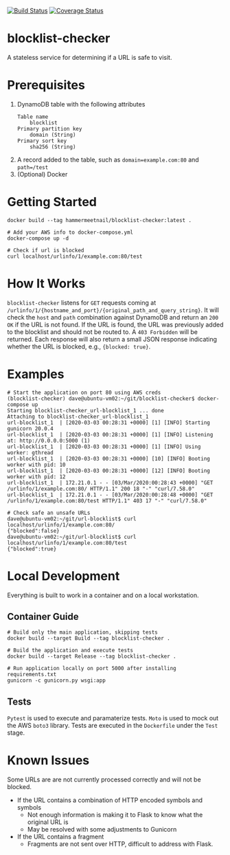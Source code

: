[![Build Status](https://travis-ci.com/HammerMeetNail/blocklist-checker.svg?branch=master)](https://travis-ci.com/HammerMeetNail/blocklist-checker)
[![Coverage Status](https://coveralls.io/repos/github/HammerMeetNail/blocklist-checker/badge.svg?branch=master)](https://coveralls.io/github/HammerMeetNail/blocklist-checker?branch=master)

# blocklist-checker
A stateless service for determining if a URL is safe to visit.

# Prerequisites
1. DynamoDB table with the following attributes
	```
	Table name
		blocklist
	Primary partition key
		domain (String)
	Primary sort key
		sha256 (String)
	```
2. A record added to the table, such as `domain=example.com:80` and `path=/test`
3. (Optional) Docker

# Getting Started
```
docker build --tag hammermeetnail/blocklist-checker:latest .

# Add your AWS info to docker-compose.yml
docker-compose up -d

# Check if url is blocked
curl localhost/urlinfo/1/example.com:80/test
```

# How It Works
`blocklist-checker` listens for `GET` requests coming at `/urlinfo/1/{hostname_and_port}/{original_path_and_query_string}`. It will check the `host` and `path` combination against DynamoDB and return an `200 OK` if the URL is not found. If the URL is found, the URL was previously added to the blocklist and should not be routed to. A `403 Forbidden` will be returned. Each response will also return a small JSON response indicating whether the URL is blocked, e.g., `{blocked: true}`.

# Examples
```
# Start the application on port 80 using AWS creds
(blocklist-checker) dave@ubuntu-vm02:~/git/blocklist-checker$ docker-compose up
Starting blocklist-checker_url-blocklist_1 ... done
Attaching to blocklist-checker_url-blocklist_1
url-blocklist_1  | [2020-03-03 00:28:31 +0000] [1] [INFO] Starting gunicorn 20.0.4
url-blocklist_1  | [2020-03-03 00:28:31 +0000] [1] [INFO] Listening at: http://0.0.0.0:5000 (1)
url-blocklist_1  | [2020-03-03 00:28:31 +0000] [1] [INFO] Using worker: gthread
url-blocklist_1  | [2020-03-03 00:28:31 +0000] [10] [INFO] Booting worker with pid: 10
url-blocklist_1  | [2020-03-03 00:28:31 +0000] [12] [INFO] Booting worker with pid: 12
url-blocklist_1  | 172.21.0.1 - - [03/Mar/2020:00:28:43 +0000] "GET /urlinfo/1/example.com:80/ HTTP/1.1" 200 18 "-" "curl/7.58.0"
url-blocklist_1  | 172.21.0.1 - - [03/Mar/2020:00:28:48 +0000] "GET /urlinfo/1/example.com:80/test HTTP/1.1" 403 17 "-" "curl/7.58.0"

# Check safe an unsafe URLs
dave@ubuntu-vm02:~/git/url-blocklist$ curl localhost/urlinfo/1/example.com:80/
{"blocked":false}
dave@ubuntu-vm02:~/git/url-blocklist$ curl localhost/urlinfo/1/example.com:80/test
{"blocked":true}
```

# Local Development
Everything is built to work in a container and on a local workstation. 

## Container Guide
```
# Build only the main application, skipping tests
docker build --target Build --tag blocklist-checker .

# Build the application and execute tests
docker build --target Release --tag blocklist-checker .

# Run application locally on port 5000 after installing requirements.txt
gunicorn -c gunicorn.py wsgi:app
```

## Tests
`Pytest` is used to execute and paramaterize tests. `Moto` is used to mock out the AWS `boto3` library. Tests are executed in the `Dockerfile` under the `Test` stage. 

# Known Issues
Some URLs are are not currently processed correctly and will not be blocked. 

* If the URL contains a combination of HTTP encoded symbols and symbols
	- Not enough information is making it to Flask to know what the original URL is
	- May be resolved with some adjustments to Gunicorn
* If the URL contains a fragment
	- Fragments are not sent over HTTP, difficult to address with Flask. 